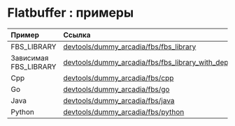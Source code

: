 # Flatbuffer : примеры

Пример | Ссылка
:--- | :---
FBS_LIBRARY | [devtools/dummy_arcadia/fbs/fbs_library](https://a.yandex-team.ru/arc/trunk/arcadia/devtools/dummy_arcadia/fbs/fbs_library)
Зависимая FBS_LIBRARY | [devtools/dummy_arcadia/fbs/fbs_library_with_deps](https://a.yandex-team.ru/arc/trunk/arcadia/devtools/dummy_arcadia/fbs/fbs_library_with_deps)
Cpp | [devtools/dummy_arcadia/fbs/cpp](https://a.yandex-team.ru/arc/trunk/arcadia/devtools/dummy_arcadia/fbs/cpp)
Go | [devtools/dummy_arcadia/fbs/go](https://a.yandex-team.ru/arc/trunk/arcadia/devtools/dummy_arcadia/fbs/go)
Java | [devtools/dummy_arcadia/fbs/java](https://a.yandex-team.ru/arc/trunk/arcadia/devtools/dummy_arcadia/fbs/java)
Python | [devtools/dummy_arcadia/fbs/python](https://a.yandex-team.ru/arc/trunk/arcadia/devtools/dummy_arcadia/fbs/python)
